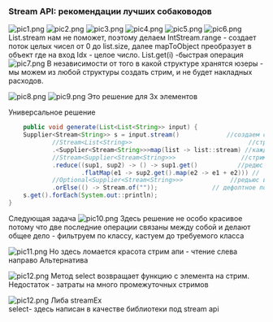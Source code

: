 ### Stream API: рекомендации лучших собаководов

![pic1.png](../../../picture/stream/pic1.png)
![pic2.png](../../../picture/stream/pic2.png)
![pic3.png](../../../picture/stream/pic3.png)
![pic4.png](../../../picture/stream/pic4.png)
![pic5.png](../../../picture/stream/pic5.png)
![pic6.png](../../../picture/stream/pic6.png)
List.stream нам не поможет, поэтому делаем
IntStream.range - создает поток целых чисел от 0 до list.size, далее mapToObject преобразует в объект где на вход Idx -
целое число.
List.get(i) -быстрая операция
![pic7.png](../../../picture/stream/pic7.png)
В независимости от того в какой структуре хранятся юзеры - мы можем из любой структуры создать стрим, и не будет
накладных расходов.

![pic8.png](../../../picture/stream/pic8.png)
![pic9.png](../../../picture/stream/pic9.png)
Это решение для 3х элементов

Универсальное решение

```java
    public void generate(List<List<String>> input) {
    Supplier<Stream<String>> s = input.stream()             //создаем стрим из внешнего списка
            //Stream<List<String>>                                //стрим списка строк
            .<Supplier<Stream<String>>>map(list -> list::stream) //каждый список мепим на саплаер стрима
            //Stream<Supplier<Stream<String>>>                  //стрим саплаеров стримов строк
            .reduce((sup1, sup2) -> () -> sup1.get()           //редюс на функция саплаеров. Делаем новый саплаер `-> () ->`
                    .flatMap(e1 -> sup2.get().map(e2 -> e1 + e2))) //
            //Optional<Supplier<Stream<String>>>             //редьюс возвращает Optional
            .orElse(() -> Stream.of(""));               // дефолтное поведение когда исходный список абсолютно пуст, выдаем стрим из 1 пустой строки
    s.get().forEach(System.out::println);
}
```

Следующая задача
![pic10.png](../../../picture/stream/pic10.png)
Здесь решение не особо красивое
потому что две последние операции связаны между собой и делают общее дело -
фильтруем по классу, кастуем до требуемого класса

![pic11.png](../../../picture/stream/pic11.png)
Но здесь ломается красота стрим апи - чтение слева направо
Альтернатива

![pic12.png](../../../picture/stream/pic12.png)
Метод select возвращает функцию с элемента на стрим.
Недостаток - затраты на много промежуточных стримов

![pic12.png](../../../picture/stream/pic12.png)
Либа streamEx   
select- здесь написан в качестве библиотеки под stream api
